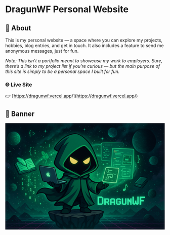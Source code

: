 # DragunWF Personal Website

## 📖 About

This is my personal website — a space where you can explore my projects, hobbies, blog entries, and get in touch. It also includes a feature to send me anonymous messages, just for fun.

_Note: This isn’t a portfolio meant to showcase my work to employers. Sure, there’s a link to my project list if you’re curious — but the main purpose of this site is simply to be a personal space I built for fun._

### 🌐 Live Site

👉 [https://dragunwf.vercel.app/](https://dragunwf.vercel.app/)

## 🌟 Banner

![banner.png](frontend/public/banner.png)
